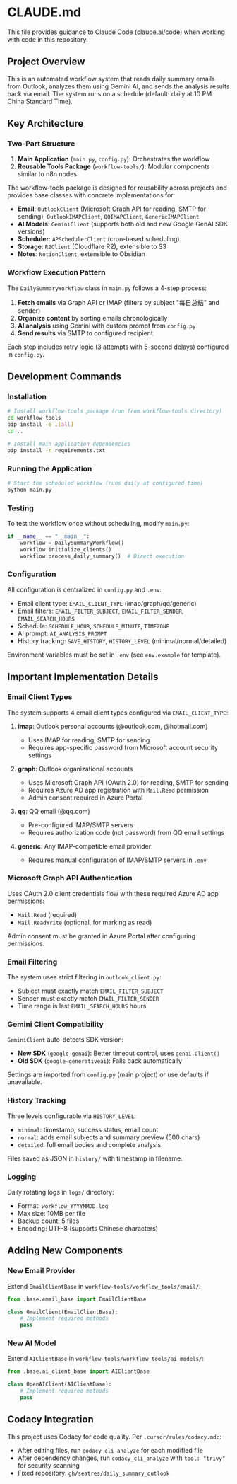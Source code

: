 # CLAUDE.md

This file provides guidance to Claude Code (claude.ai/code) when working with code in this repository.

## Project Overview

This is an automated workflow system that reads daily summary emails from Outlook, analyzes them using Gemini AI, and sends the analysis results back via email. The system runs on a schedule (default: daily at 10 PM China Standard Time).

## Key Architecture

### Two-Part Structure

1. **Main Application** (`main.py`, `config.py`): Orchestrates the workflow
2. **Reusable Tools Package** (`workflow-tools/`): Modular components similar to n8n nodes

The workflow-tools package is designed for reusability across projects and provides base classes with concrete implementations for:
- **Email**: `OutlookClient` (Microsoft Graph API for reading, SMTP for sending), `OutlookIMAPClient`, `QQIMAPClient`, `GenericIMAPClient`
- **AI Models**: `GeminiClient` (supports both old and new Google GenAI SDK versions)
- **Scheduler**: `APSchedulerClient` (cron-based scheduling)
- **Storage**: `R2Client` (Cloudflare R2), extensible to S3
- **Notes**: `NotionClient`, extensible to Obsidian

### Workflow Execution Pattern

The `DailySummaryWorkflow` class in `main.py` follows a 4-step process:
1. **Fetch emails** via Graph API or IMAP (filters by subject "每日总结" and sender)
2. **Organize content** by sorting emails chronologically
3. **AI analysis** using Gemini with custom prompt from `config.py`
4. **Send results** via SMTP to configured recipient

Each step includes retry logic (3 attempts with 5-second delays) configured in `config.py`.

## Development Commands

### Installation

```bash
# Install workflow-tools package (run from workflow-tools directory)
cd workflow-tools
pip install -e .[all]
cd ..

# Install main application dependencies
pip install -r requirements.txt
```

### Running the Application

```bash
# Start the scheduled workflow (runs daily at configured time)
python main.py
```

### Testing

To test the workflow once without scheduling, modify `main.py`:

```python
if __name__ == "__main__":
    workflow = DailySummaryWorkflow()
    workflow.initialize_clients()
    workflow.process_daily_summary()  # Direct execution
```

### Configuration

All configuration is centralized in `config.py` and `.env`:
- Email client type: `EMAIL_CLIENT_TYPE` (imap/graph/qq/generic)
- Email filters: `EMAIL_FILTER_SUBJECT`, `EMAIL_FILTER_SENDER`, `EMAIL_SEARCH_HOURS`
- Schedule: `SCHEDULE_HOUR`, `SCHEDULE_MINUTE`, `TIMEZONE`
- AI prompt: `AI_ANALYSIS_PROMPT`
- History tracking: `SAVE_HISTORY`, `HISTORY_LEVEL` (minimal/normal/detailed)

Environment variables must be set in `.env` (see `env.example` for template).

## Important Implementation Details

### Email Client Types

The system supports 4 email client types configured via `EMAIL_CLIENT_TYPE`:

1. **imap**: Outlook personal accounts (@outlook.com, @hotmail.com)
   - Uses IMAP for reading, SMTP for sending
   - Requires app-specific password from Microsoft account security settings

2. **graph**: Outlook organizational accounts
   - Uses Microsoft Graph API (OAuth 2.0) for reading, SMTP for sending
   - Requires Azure AD app registration with `Mail.Read` permission
   - Admin consent required in Azure Portal

3. **qq**: QQ email (@qq.com)
   - Pre-configured IMAP/SMTP servers
   - Requires authorization code (not password) from QQ email settings

4. **generic**: Any IMAP-compatible email provider
   - Requires manual configuration of IMAP/SMTP servers in `.env`

### Microsoft Graph API Authentication

Uses OAuth 2.0 client credentials flow with these required Azure AD app permissions:
- `Mail.Read` (required)
- `Mail.ReadWrite` (optional, for marking as read)

Admin consent must be granted in Azure Portal after configuring permissions.

### Email Filtering

The system uses strict filtering in `outlook_client.py`:
- Subject must exactly match `EMAIL_FILTER_SUBJECT`
- Sender must exactly match `EMAIL_FILTER_SENDER`
- Time range is last `EMAIL_SEARCH_HOURS` hours

### Gemini Client Compatibility

`GeminiClient` auto-detects SDK version:
- **New SDK** (`google-genai`): Better timeout control, uses `genai.Client()`
- **Old SDK** (`google-generativeai`): Falls back automatically

Settings are imported from `config.py` (main project) or use defaults if unavailable.

### History Tracking

Three levels configurable via `HISTORY_LEVEL`:
- `minimal`: timestamp, success status, email count
- `normal`: adds email subjects and summary preview (500 chars)
- `detailed`: full email bodies and complete analysis

Files saved as JSON in `history/` with timestamp in filename.

### Logging

Daily rotating logs in `logs/` directory:
- Format: `workflow_YYYYMMDD.log`
- Max size: 10MB per file
- Backup count: 5 files
- Encoding: UTF-8 (supports Chinese characters)

## Adding New Components

### New Email Provider

Extend `EmailClientBase` in `workflow-tools/workflow_tools/email/`:

```python
from .base.email_base import EmailClientBase

class GmailClient(EmailClientBase):
    # Implement required methods
    pass
```

### New AI Model

Extend `AIClientBase` in `workflow-tools/workflow_tools/ai_models/`:

```python
from .base.ai_client_base import AIClientBase

class OpenAIClient(AIClientBase):
    # Implement required methods
    pass
```

## Codacy Integration

This project uses Codacy for code quality. Per `.cursor/rules/codacy.mdc`:
- After editing files, run `codacy_cli_analyze` for each modified file
- After dependency changes, run `codacy_cli_analyze` with `tool: "trivy"` for security scanning
- Fixed repository: `gh/seatres/daily_summary_outlook`
